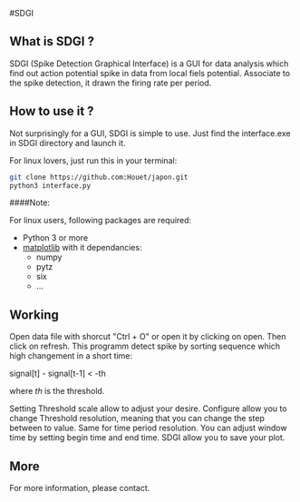 #SDGI

## What is SDGI ?

SDGI (Spike Detection Graphical Interface) is a GUI for data analysis
which find out action potential spike in data from local fiels potential.
Associate to the spike detection, it drawn the firing rate per period.

## How to use it ? 

Not surprisingly for a GUI, SDGI is simple to use. 
Just find the interface.exe in SDGI directory and launch it.

For linux lovers, just run this in your terminal:

```bash
git clone https://github.com:Houet/japon.git
python3 interface.py
```

####Note:

For linux users, following packages are required:

* Python 3 or more
* [matplotlib](http://matplotlib.org/) with it dependancies:
  * numpy
  * pytz
  * six
  * ...


## Working


Open data file with shorcut "Ctrl + O" or open it by clicking on open. Then click on refresh.
This programm detect spike by sorting sequence which high changement in a short time:

signal[t] - signal[t-1] < -th

where *th* is the threshold.

Setting Threshold scale allow to adjust your desire. Configure allow you to change Threshold resolution,
meaning that you can change the step between to value. Same for time period resolution. 
You can adjust window time by setting begin time and end time.
SDGI allow you to save your plot.

## More 

For more information, please contact. 

